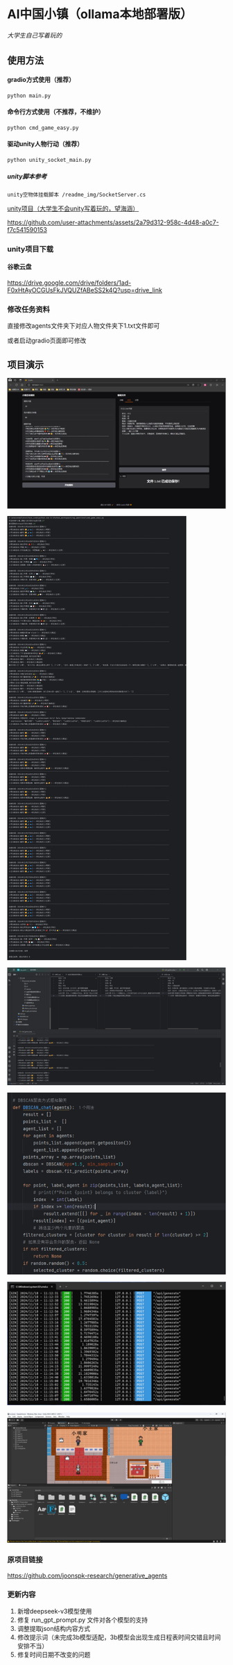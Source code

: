 # AI中国小镇（ollama本地部署版）

###### 大学生自己写着玩的

## 使用方法
#### gradio方式使用（推荐）
    python main.py    

#### 命令行方式使用（不推荐，不维护）
    python cmd_game_easy.py   

#### 驱动unity人物行动（推荐）
    python unity_socket_main.py

##### unity脚本参考
    unity空物体挂载脚本 /readme_img/SocketServer.cs

<a href="https://github.com/xkj0127/ai_twon_unity.git">unity项目（大学生不会unity写着玩的，望海涵）</a>




https://github.com/user-attachments/assets/2a79d312-958c-4d48-a0c7-f7c541590153


### unity项目下载
#### 谷歌云盘
https://drive.google.com/drive/folders/1ad-F0xHtAyOCGUsFkJVQUZfABeSS2k4Q?usp=drive_link


###  修改任务资料
直接修改agents文件夹下对应人物文件夹下1.txt文件即可

或者启动gradio页面即可修改

## 项目演示
![image](./readme_img/gradio.png "gradio")

![image](./readme_img/day1.png "第一天")

![image](./readme_img/code.png "代码1")

![image](./readme_img/code2.png "代码2")

![image](./readme_img/ollama.png "ollama")

![image](./readme_img/unity.png "unity")

### 原项目链接
https://github.com/joonspk-research/generative_agents


### 更新内容
1. 新增deepseek-v3模型使用
2. 修复 run_gpt_prompt.py 文件对各个模型的支持
3. 调整提取json结构内容方式
4. 修改提示词（未完成3b模型适配，3b模型会出现生成日程表时间交错且时间安排不当）
5. 修复时间日期不改变的问题
